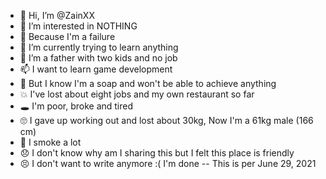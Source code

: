 - 👋 Hi, I’m @ZainXX
- 👀 I’m interested in NOTHING
- 🤗 Because I'm a failure
- 🌱 I’m currently trying to learn anything
- 💞️ I’m a father with two kids and no job
- 📫 I want to learn game development
- 🧼 But I know I'm a soap and won't be able to achieve anything
- 💥 I've lost about eight jobs and my own restaurant so far
- 🕳 I'm poor, broke and tired
- 🙄 I gave up working out and lost about 30kg, Now I'm a 61kg male (166 cm)
- 🤩 I smoke a lot
- 😞 I don't know why am I sharing this but I felt this place is friendly 
- 😣 I don't want to write anymore :( I'm done
-- This is per June 29, 2021
